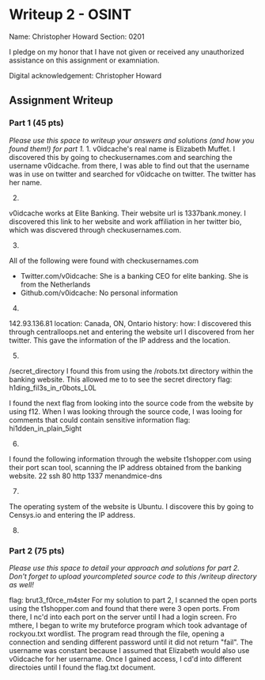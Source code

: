 # Writeup 2 - OSINT

Name: Christopher Howard
Section: 0201

I pledge on my honor that I have not given or received any unauthorized assistance on this assignment or examniation.

Digital acknowledgement: Christopher Howard

## Assignment Writeup

### Part 1 (45 pts)

*Please use this space to writeup your answers and solutions (and how you found them!) for part 1.*
1.
v0idcache's real name is Elizabeth Muffet. I discovered this by going to checkusernames.com and searching the username v0idcache. from there, I was able to find out that the username was in use on twitter and searched for v0idcache on twitter. The twitter has her name.

2.
v0idcache works at Elite Banking. Their website url is 1337bank.money. I discovered this link to her website and work affiliation in her twitter bio, which was discvered through checkusernames.com.

3.
All of the following were found with checkusernames.com
- Twitter.com/v0idcache: She is a banking CEO for elite banking. She is from the Netherlands
- Github.com/v0idcache: No personal information

4.
142.93.136.81
location: Canada, ON, Ontario
history:
how: I discovered this through centralloops.net and entering the website url I discovered from her twitter. This gave the information of the IP address and the location.

5.
/secret_directory
I found this from using the /robots.txt directory within the banking website. This allowed me to to see the secret directory
flag: h1ding_fil3s_in_r0bots_L0L

I found the next flag from looking into the source code from the website by using f12. When I was looking through the source code, I was looing for comments that could contain sensitive information
flag: hi1dden_in_plain_5ight

6.
I found the following information through the website t1shopper.com using their port scan tool, scanning the IP address obtained from the banking website.
22 ssh
80 http
1337 menandmice-dns

7.
The operating system of the website is Ubuntu. I discovere this by going to Censys.io and entering the IP address.

8.



### Part 2 (75 pts)

*Please use this space to detail your approach and solutions for part 2. Don't forget to upload yourcompleted source code to this /writeup directory as well!*

flag: brut3_f0rce_m4ster
For my solution to part 2, I scanned the open ports using the t1shopper.com and found that there were 3 open ports. From there, I nc'd into each port on the server until I had a login screen. Fro mthere, I began to write my bruteforce program which took advantage of rockyou.txt wordlist. The program read through the file, opening a connection and sending different password until it did not return "fail". The username was constant because I assumed that Elizabeth would also use v0idcache for her username. Once I gained access, I cd'd into different directoies until I found the flag.txt document.
